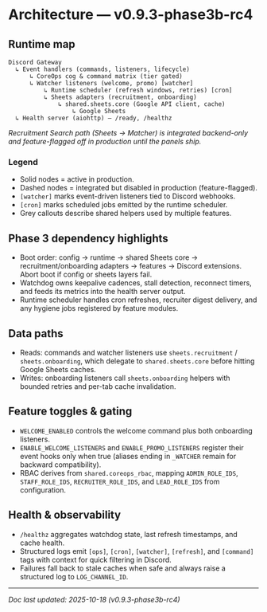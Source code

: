 # Architecture — v0.9.3-phase3b-rc4

## Runtime map
```
Discord Gateway
  ↳ Event handlers (commands, listeners, lifecycle)
      ↳ CoreOps cog & command matrix (tier gated)
      ↳ Watcher listeners (welcome, promo) [watcher]
          ↳ Runtime scheduler (refresh windows, retries) [cron]
          ↳ Sheets adapters (recruitment, onboarding)
              ↳ shared.sheets.core (Google API client, cache)
                  ↳ Google Sheets
  ↳ Health server (aiohttp) — /ready, /healthz
```

_Recruitment Search path (Sheets → Matcher) is integrated backend-only and feature-flagged
off in production until the panels ship._

### Legend
- Solid nodes = active in production.
- Dashed nodes = integrated but disabled in production (feature-flagged).
- `[watcher]` marks event-driven listeners tied to Discord webhooks.
- `[cron]` marks scheduled jobs emitted by the runtime scheduler.
- Grey callouts describe shared helpers used by multiple features.

## Phase 3 dependency highlights
- Boot order: config → runtime → shared Sheets core → recruitment/onboarding adapters →
  features → Discord extensions. Abort boot if config or sheets layers fail.
- Watchdog owns keepalive cadences, stall detection, reconnect timers, and feeds its
  metrics into the health server output.
- Runtime scheduler handles cron refreshes, recruiter digest delivery, and any hygiene
  jobs registered by feature modules.

## Data paths
- Reads: commands and watcher listeners use `sheets.recruitment` / `sheets.onboarding`,
  which delegate to `shared.sheets.core` before hitting Google Sheets caches.
- Writes: onboarding listeners call `sheets.onboarding` helpers with bounded retries and
  per-tab cache invalidation.

## Feature toggles & gating
- `WELCOME_ENABLED` controls the welcome command plus both onboarding listeners.
- `ENABLE_WELCOME_LISTENERS` and `ENABLE_PROMO_LISTENERS` register their event hooks only
  when true (aliases ending in `_WATCHER` remain for backward compatibility).
- RBAC derives from `shared.coreops_rbac`, mapping `ADMIN_ROLE_IDS`, `STAFF_ROLE_IDS`,
  `RECRUITER_ROLE_IDS`, and `LEAD_ROLE_IDS` from configuration.

## Health & observability
- `/healthz` aggregates watchdog state, last refresh timestamps, and cache health.
- Structured logs emit `[ops]`, `[cron]`, `[watcher]`, `[refresh]`, and `[command]` tags
  with context for quick filtering in Discord.
- Failures fall back to stale caches when safe and always raise a structured log to
  `LOG_CHANNEL_ID`.

---

_Doc last updated: 2025-10-18 (v0.9.3-phase3b-rc4)_
